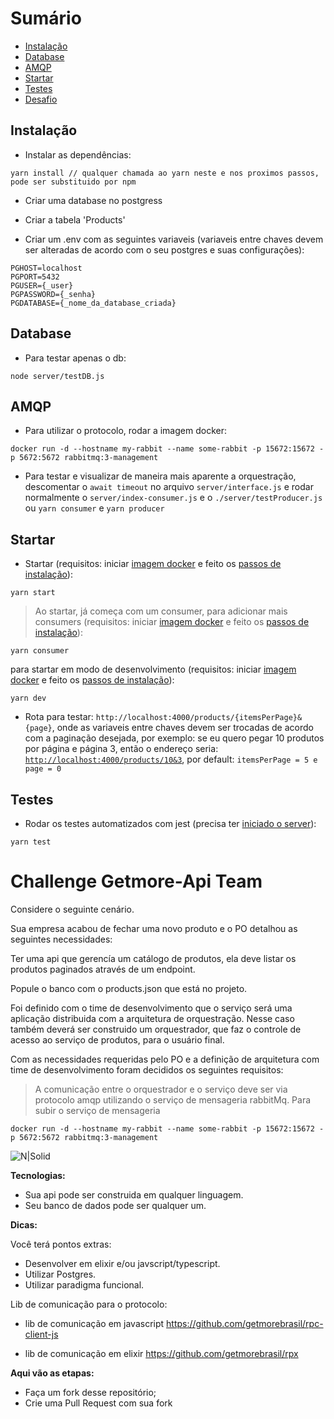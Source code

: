 # Sumário
- [Instalação](#instalação)
- [Database](#database)
- [AMQP](#amqp)
- [Startar](#startar)
- [Testes](#testes)
- [Desafio](#challenge-getmore-api-team)

## Instalação
- Instalar as dependências:
```
yarn install // qualquer chamada ao yarn neste e nos proximos passos, pode ser substituido por npm
```

- Criar uma database no postgress
- Criar a tabela 'Products'

- Criar um .env com as seguintes variaveis (variaveis entre chaves devem ser alteradas de acordo com o seu postgres e suas configurações):
```
PGHOST=localhost
PGPORT=5432
PGUSER={_user}
PGPASSWORD={_senha}
PGDATABASE={_nome_da_database_criada}
```

## Database
- Para testar apenas o db:
```
node server/testDB.js
```

## AMQP
- Para utilizar o protocolo, rodar a imagem docker:
```
docker run -d --hostname my-rabbit --name some-rabbit -p 15672:15672 -p 5672:5672 rabbitmq:3-management
```
- Para testar e visualizar de maneira mais aparente a orquestração, descomentar o `await timeout` no arquivo `server/interface.js` e rodar normalmente o `server/index-consumer.js` e o `./server/testProducer.js` ou `yarn consumer` e `yarn producer`

## Startar
- Startar (requisitos: iniciar [imagem docker](#amqp) e feito os [passos de instalação](#instalação)):
```
yarn start
```
> Ao startar, já começa com um consumer, para adicionar mais consumers (requisitos: iniciar [imagem docker](#amqp) e feito os [passos de instalação](#instalação)):
```
yarn consumer
```
para startar em modo de desenvolvimento (requisitos: iniciar [imagem docker](#amqp) e feito os [passos de instalação](#instalação)):
```
yarn dev
```
- Rota para testar: `http://localhost:4000/products/{itemsPerPage}&{page}`, onde as variaveis entre chaves devem ser trocadas de acordo com a paginação desejada, por exemplo: se eu quero pegar 10 produtos por página e página 3, então o endereço seria: <a href="localhost:4000/products/10&3">`http://localhost:4000/products/10&3`</a>, por default: `itemsPerPage = 5 e page = 0`

## Testes
- Rodar os testes automatizados com jest (precisa ter [iniciado o server](#startar)):
```
yarn test
```

# Challenge Getmore-Api Team

Considere o seguinte cenário.

Sua empresa acabou de fechar uma novo produto e o PO detalhou as seguintes necessidades:

Ter uma api que gerencía um catálogo de produtos, ela deve listar os produtos paginados através de um endpoint.

Popule o banco com o products.json que está no projeto.

Foi definido com o time de desenvolvimento que o serviço será uma aplicação distribuida com a arquitetura de orquestração.
Nesse caso também deverá ser construido um orquestrador, que faz o controle de acesso ao serviço de produtos, para o usuário final.

Com as necessidades requeridas pelo PO e a definição de arquitetura com time de desenvolvimento foram decididos os seguintes requisitos:

> A comunicação entre o orquestrador e o serviço deve ser via protocolo amqp
utilizando o serviço de mensageria rabbitMq.
Para subir o serviço de mensageria
```
docker run -d --hostname my-rabbit --name some-rabbit -p 15672:15672 -p 5672:5672 rabbitmq:3-management
```
![N|Solid](https://pubs.vmware.com/vfabricRabbitMQ31/topic/com.vmware.vfabric.rabbitmq.3.1/rabbit-web-docs/img/tutorials/intro/hello-world-example-routing.png)

**Tecnologias:**

- Sua api pode ser construida em qualquer linguagem.
- Seu banco de dados pode ser qualquer um.

**Dicas:**

Você terá pontos extras:

- Desenvolver em elixir e/ou javscript/typescript.
- Utilizar Postgres.
- Utilizar paradigma funcional.

Lib de comunicação para o protocolo:
- lib de comunicação em javascript
https://github.com/getmorebrasil/rpc-client-js

- lib de comunicação em elixir
https://github.com/getmorebrasil/rpx 

**Aqui vão as etapas:**
 - Faça um fork desse repositório;
 - Crie uma Pull Request com sua fork


